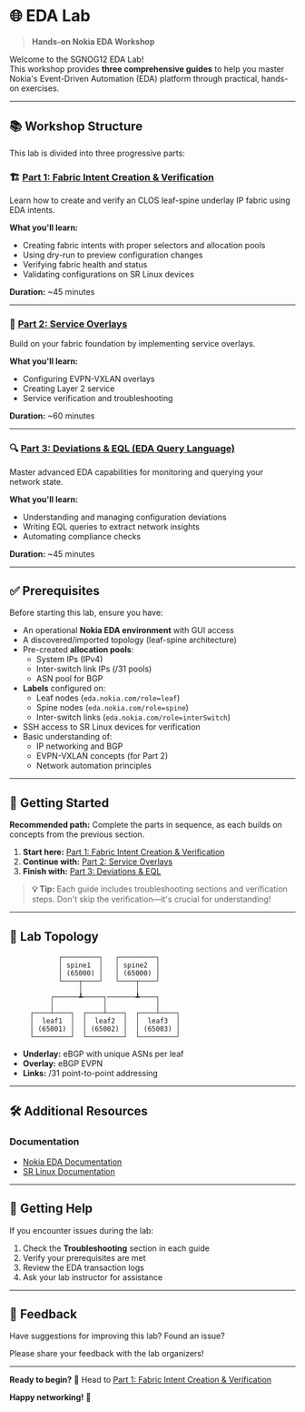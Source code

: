 # 🌐 EDA Lab

> **Hands-on Nokia EDA Workshop**

Welcome to the SGNOG12 EDA Lab!   
This workshop provides **three comprehensive guides** to help you master Nokia's Event-Driven Automation (EDA) platform through practical, hands-on exercises.

---

## 📚 Workshop Structure

This lab is divided into three progressive parts:

### 🏗️ [Part 1: Fabric Intent Creation & Verification](part1-fabric-intent.md)

Learn how to create and verify an CLOS leaf-spine underlay IP fabric using EDA intents.

**What you'll learn:**
- Creating fabric intents with proper selectors and allocation pools
- Using dry-run to preview configuration changes
- Verifying fabric health and status
- Validating configurations on SR Linux devices

**Duration:** ~45 minutes

---

### 🔄 [Part 2: Service Overlays](part2-service-overlays.md)

Build on your fabric foundation by implementing service overlays.

**What you'll learn:**
- Configuring EVPN-VXLAN overlays
- Creating Layer 2 service
- Service verification and troubleshooting

**Duration:** ~60 minutes

---

### 🔍 [Part 3: Deviations & EQL (EDA Query Language)](part3-deviations-eql.md)

Master advanced EDA capabilities for monitoring and querying your network state.

**What you'll learn:**
- Understanding and managing configuration deviations
- Writing EQL queries to extract network insights
- Automating compliance checks

**Duration:** ~45 minutes

---

## ✅ Prerequisites

Before starting this lab, ensure you have:

- An operational **Nokia EDA environment** with GUI access
- A discovered/imported topology (leaf-spine architecture)
- Pre-created **allocation pools**:
  - System IPs (IPv4)
  - Inter-switch link IPs (/31 pools)
  - ASN pool for BGP
- **Labels** configured on:
  - Leaf nodes (`eda.nokia.com/role=leaf`)
  - Spine nodes (`eda.nokia.com/role=spine`)
  - Inter-switch links (`eda.nokia.com/role=interSwitch`)
- SSH access to SR Linux devices for verification
- Basic understanding of:
  - IP networking and BGP
  - EVPN-VXLAN concepts (for Part 2)
  - Network automation principles

---

## 🚀 Getting Started

**Recommended path:** Complete the parts in sequence, as each builds on concepts from the previous section.

1. **Start here:** [Part 1: Fabric Intent Creation & Verification](part1-fabric-intent.md)
2. **Continue with:** [Part 2: Service Overlays](part2-service-overlays.md)
3. **Finish with:** [Part 3: Deviations & EQL](part3-deviations-eql.md)

> **💡 Tip:** Each guide includes troubleshooting sections and verification steps. Don't skip the verification—it's crucial for understanding!

---

## 📖 Lab Topology

```
            ┌─────────┐   ┌─────────┐
            │ spine1  │   │ spine2  │
            │ (65000) │   │ (65000) │
            └────┬────┘   └────┬────┘
                 │             │
          ┌──────┻─────┐───────┻────┐
          │            │            │     
     ┌────┴────┐  ┌────┴────┐  ┌────┴────┐   
     │  leaf1  │  │  leaf2  │  │  leaf3  │ 
     │ (65001) │  │ (65002) │  │ (65003) │   
     └─────────┘  └─────────┘  └─────────┘  
```

- **Underlay:** eBGP with unique ASNs per leaf
- **Overlay:** eBGP EVPN
- **Links:** /31 point-to-point addressing

---

## 🛠️ Additional Resources

### Documentation
- [Nokia EDA Documentation](https://docs.eda.dev/)
- [SR Linux Documentation](https://documentation.nokia.com/srlinux/)

---

## 🤝 Getting Help

If you encounter issues during the lab:

1. Check the **Troubleshooting** section in each guide
2. Verify your prerequisites are met
3. Review the EDA transaction logs
4. Ask your lab instructor for assistance

---

## 📝 Feedback

Have suggestions for improving this lab? Found an issue?

Please share your feedback with the lab organizers!

---

**Ready to begin?** 🎯 Head to [Part 1: Fabric Intent Creation & Verification](part1-fabric-intent.md)

**Happy networking!** 🚀
